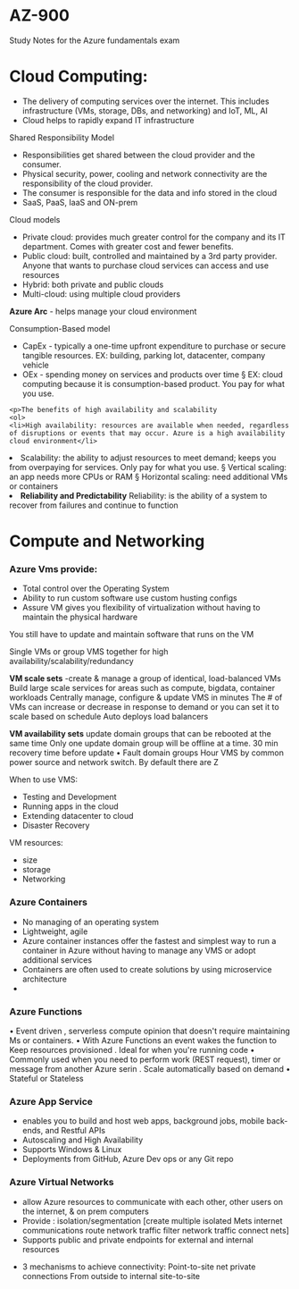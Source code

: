 # AZ-900
Study Notes for the Azure fundamentals exam
<h1>Cloud Computing:</h1>
<p>
  <ul>
		 <li>The delivery of computing services over the internet. This includes infrastructure (VMs, storage, DBs, and networking) and IoT, ML, AI</li>
		<li>Cloud helps to rapidly expand IT infrastructure</li>
    </ul>
	<p> Shared Responsibility Model
		<ul>
      <li>Responsibilities get shared between the cloud provider and the consumer.</li>
		<li>Physical security, power, cooling and network connectivity are the responsibility of the cloud provider.</li>
		<li>The consumer is responsible for the data and info stored in the cloud</li>
		<li>SaaS, PaaS, IaaS and ON-prem</li>
      </ul></p>
	<p> Cloud models
		<ul>
      <li>Private cloud: provides much greater control for the company and its IT department. Comes with greater cost and fewer benefits.</li>
		<li>Public cloud: built, controlled and maintained by a 3rd party provider. Anyone that wants to purchase cloud services can access and use resources</li>
		<li>Hybrid: both private and public clouds</li>
		<li> Multi-cloud: using multiple cloud providers</li>
		</ul> </p>
    <p><strong>Azure Arc</strong> - helps manage your cloud environment</p>
	<p> Consumption-Based model
		<ul>
      <li>CapEx - typically a one-time upfront expenditure to purchase or secure tangible resources. EX: building, parking lot, datacenter, company vehicle</li>
		<li>OEx - spending money on services and products over time
			§ EX: cloud computing because it is consumption-based product. You pay for what you use.</li>
      </ul></p>

	<p>The benefits of high availability and scalability	
    <ol>
    <li>High availability: resources are available when needed, regardless of disruptions or events that may occur. Azure is a high availability cloud environment</li>
<li>Scalability: the ability to adjust resources to meet demand; keeps you from overpaying for services. Only pay for what you use.
			§ Vertical scaling: an app needs more CPUs or RAM
			§ Horizontal scaling: need additional VMs or containers</li>
	<li> <strong>Reliability and Predictability</strong>
		Reliability: is the ability of a system to recover from failures and continue to function</li>
    </ul>
    </p>
<h1> Compute and Networking</h1>
<h3>Azure Vms provide:</h3>
<ul>
  <li>Total control over the Operating System</li>
  <li>Ability to run custom software use custom husting configs</li>
<li>Assure VM gives you flexibility of virtualization without having to maintain the physical hardware</li>
  </ul>
  <p>You still have to update and maintain software that runs on the VM</p>
  <p>Single VMs or group VMS together for high availability/scalability/redundancy</p>
  <p><strong>VM scale sets</strong> -create & manage a group of identical, load-balanced VMs
Build large scale services for areas such as compute, bigdata, container workloads
Centrally manage, configure & update VMS in minutes
The # of VMs can increase or decrease in response to demand or you can set it to scale based on schedule
    Auto deploys load balancers</p>
  <p><strong>VM availability sets</strong> update domain groups that can be rebooted at the same time
Only one update domain group will be offline at a time. 30 min recovery time before update
• Fault domain groups Hour VMS by common power source and network switch. By default there are Z
<p>When to use VMS:
  <ul>
    <li>Testing and Development</li>
    <li>Running apps in the cloud</li>
    <li>Extending datacenter to cloud</li>
    <li>Disaster Recovery</li>
  </ul>
  </p>
<p>VM resources:
<ul><li> size</li>
  <li>storage</li>
  <li> Networking</li>
  </ul>
  </p>
<h3>Azure Containers</h3>
<ul>
  <li>No managing of an operating system</li>
<li>Lightweight, agile</li>
<li>Azure container instances offer the fastest and simplest way to
  run a container in Azure without having to manage any VMS or adopt additional services</li>
<li>Containers are often used to create solutions by using microservice architecture<li>
  </ul>
<h3><strong>Azure Functions</strong></h3>
• Event driven , serverless compute opinion that doesn't require maintaining
Ms or containers.
• With Azure Functions an event wakes the function to Keep resources provisioned . Ideal for when you're running code
• Commonly used when you need to perform work (REST request), timer or message from another Azure serin . Scale automatically based on demand
• Stateful or Stateless
<h3><strong>Azure App Service</strong></h3>
<p>
  <ul>
    <li>enables you to build and host web apps, background jobs, mobile back-ends,
      and Restful APIs</li>
    <li>Autoscaling and High Availability</li>
    <li> Supports Windows & Linux</li>
    <li>Deployments from GitHub, Azure Dev ops or any Git repo</li>
</ul></p>
<h3><strong>Azure Virtual Networks</strong></h3>
<p>
  <ul>
    <li>allow Azure resources to communicate with each
      other, other users on the internet, & on prem computers</li>
    <li>Provide : isolation/segmentation [create multiple isolated Mets internet communications route network traffic filter network traffic
      connect nets]</li>
    <li>Supports public and private endpoints for external and internal resources</li>
    </p>
<p><li>3 mechanisms to achieve connectivity: Point-to-site net private connections
  From outside to internal site-to-site</li></p>
</ul>
